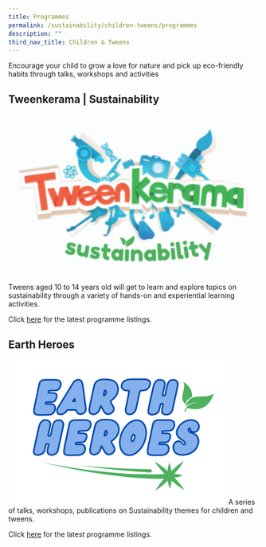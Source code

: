 ```yaml
---
title: Programmes
permalink: /sustainability/children-tweens/programmes
description: ""
third_nav_title: Children & Tweens
---
```



Encourage your child to grow a love for nature and pick up eco-friendly habits through talks, workshops and activities

## **Tweenkerama | Sustainability**
![Alt text for image on Isomer site](/images/sustainability/Sustainability-Prog-Children-02c.png)
Tweens aged 10 to 14 years old will get to learn and explore topics on sustainability through a variety of hands-on and experiential learning activities. 

Click [here](https://go.gov.sg/nlb-teensprogs) for the latest programme listings.


## **Earth Heroes**
![Alt text for image on Isomer site](/images/sustainability/Sustainability-Prog-Children-01a.png)
A series of talks, workshops, publications on Sustainability themes for children and tweens.   

Click [here](https://go.gov.sg/cckpl) for the latest programme listings.